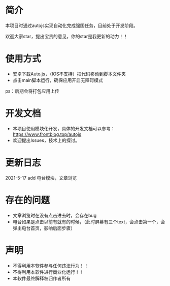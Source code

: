 

# 简介

本项目时通过autojs实现自动化完成强国任务，目前处于开发阶段。

欢迎大家star，提出宝贵的意见，你的star是我更新的动力！！

# 使用方式

- 安卓下载Auto.js，（IOS不支持）把代码移动到脚本文件夹
- 点击main脚本运行，确保应用开启无障碍模式

ps：后期会将打包应用上传

# 开发文档

- 本项目使用模块化开发，具体的开发文档可以参考：https://www.frontblog.top/autojs
- 欢迎提出Issues，技术上的探讨。

# 更新日志

2021-5-17   add    电台模块，文章浏览

# 存在的问题

- 文章浏览时在没有点击进去时，会存在bug
- 电台如果是点击以前有就有的时候，（此时屏幕有三个text，会点击第一个，会弹出电台首页，影响后面步骤）

# 声明

- 不得利用本软件参与任何违法行为！！
- 不得利用本软件进行商业化运行！！
- 本软件最终解释权归作者所有